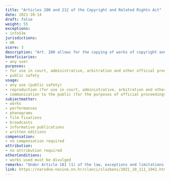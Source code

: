 ```yaml
---
title: "Articles 200 and 212 of the Copyright and Related Rights Act"
date: 2021-10-14
draft: false
weight: 55
exceptions:
- info53e
jurisdictions:
- HR
score: 3
description: "Art. 200 allows for the copying of works of copyright and related rights for use in court, administrative, arbitration and other official proceedings, as well as communication to the public of works of copyright and related rights created for the purposes of official proceedings. Ar. 212 covers the use the author's work, including the author's database, as well as the objects of related rights, including the non-original database, to the extent and in a manner that fulfills the needs of public safety." 
beneficiaries:
- any user
purposes: 
- for use in court, administrative, arbitration and other official proceedings
- public safety
usage:
- any use (public safety)
- reproduction (for use in court, administrative, arbitration and other official proceedings)
- communication to the public (for the purposes of official proceedings)
subjectmatter:
- works 
- performances
- phonograms
- film fixations
- broadcasts
- informative publications
- written editions
compensation:
- no compensation required
attribution: 
- no attribution required
otherConditions: 
- works used must be divulged
remarks: "Under Article 181 (1) of the law, exceptions and limitations apply to both works (which must be divulged) and other subject-matter, subject to related rights. Article 181 (2) contains the requirements of the 3-step test."
link: https://narodne-novine.nn.hr/clanci/sluzbeni/2021_10_111_1941.html
---
```

